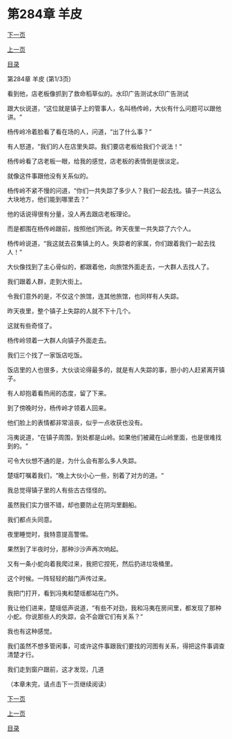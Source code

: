 <h1>第284章    羊皮</h1>
            <div><p><a href="./0850_%E7%AC%AC284%E7%AB%A0_%E7%BE%8A%E7%9A%AE.md">下一页</a></p><p><a href="./0848_%E7%AC%AC283%E7%AB%A0_%E5%B0%8F%E8%9B%87.md">上一页</a></p><p><a href="../">目录</a></p></div>
            <div><p>第284章    羊皮 (第1/3页)</p><p>看到他，店老板像抓到了救命稻草似的。水印广告测试水印广告测试</p><p>跟大伙说道，“这位就是镇子上的管事人，名叫杨传岭，大伙有什么问题可以跟他讲。“</p><p>杨传岭冷着脸看了看在场的人，问道，“出了什么事？“</p><p>有人怒道，“我们的人在店里失踪。我们要店老板给我们个说法！“</p><p>杨传岭看了店老板一眼，给我的感觉，店老板的表情倒是很淡定。</p><p>就像这件事跟他没有关系似的。</p><p>杨传岭不紧不慢的问道，“你们一共失踪了多少人？我们一起去找。镇子一共这么大块地方，他们能到哪里去？“</p><p>他的话说得很有分量，没人再去跟店老板理论。</p><p>而是都围在杨传岭跟前，按照他们所说。昨天夜里一共失踪了六个人。</p><p>杨传岭说道，“我这就去召集镇上的人。失踪者的家属，你们跟着我们一起去找人！“</p><p>大伙像找到了主心骨似的，都跟着他，向旅馆外面走去，一大群人去找人了。</p><p>我们跟着人群，走到大街上。</p><p>令我们意外的是，不仅这个旅馆，连其他旅馆，也同样有人失踪。</p><p>昨天夜里，整个镇子上失踪的人就不下十几个。</p><p>这就有些奇怪了。</p><p>杨传岭领着一大群人向镇子外面走去。</p><p>我们三个找了一家饭店吃饭。</p><p>饭店里的人也很多，大伙谈论得最多的，就是有人失踪的事，胆小的人赶紧离开镇子。</p><p>有人却抱着看热闹的态度，留了下来。</p><p>到了傍晚时分，杨传岭才领着人回来。</p><p>他们脸上的表情都非常沮丧，似乎一点收获也没有。</p><p>冯夷说道，“在镇子周围，到处都是山岭。如果他们被藏在山岭里面，也是很难找到的。“</p><p>可令大伙想不通的是，为什么会有那么多人失踪。</p><p>楚瑶叮嘱着我们，“晚上大伙小心一些，别着了对方的道。“</p><p>我总觉得镇子里的人有些古古怪怪的。</p><p>虽然我们实力很不错，却也要防止在阴沟里翻船。</p><p>我们都点头同意。</p><p>夜里睡觉时，我特意提高警惕。</p><p>果然到了半夜时分，那种沙沙声再次响起。</p><p>又有一条小蛇向着我爬过来，我把它捏死，然后扔进垃圾桶里。</p><p>这个时候。一阵轻轻的敲门声传过来。</p><p>我把门打开，看到冯夷和楚瑶都站在门外。</p><p>我让他们进来，楚瑶低声说道，“有些不对劲，我和冯夷在房间里，都发现了那种小蛇。你说那些人的失踪，会不会跟它们有关系？“</p><p>我也有这种感觉。</p><p>我们虽然不想多管闲事，可或许这件事跟我们要找的河图有关系，得把这件事调查清楚才行。</p><p>我们走到窗户跟前，这才发现，几道</p><p>（本章未完，请点击下一页继续阅读）</p></div>
            <div><p><a href="./0850_%E7%AC%AC284%E7%AB%A0_%E7%BE%8A%E7%9A%AE.md">下一页</a></p><p><a href="./0848_%E7%AC%AC283%E7%AB%A0_%E5%B0%8F%E8%9B%87.md">上一页</a></p><p><a href="../">目录</a></p></div>